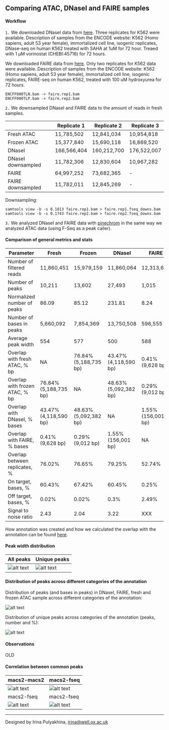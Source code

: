 Comparing ATAC, DNaseI and FAIRE samples
------------------------------------------

#### Workflow

`1.` We downloaded DNaseI data from
[here](https://www.encodeproject.org/experiments/ENCSR000EKN/).
Three replicates for K562 were available. Description of samples from the
ENCODE website: K562 (Homo sapiens, adult 53 year female), immortalized cell
line, isogenic replicates, DNase-seq on human K562 treated with SAHA at 1uM for
72 hour. Treaed with 1 μM vorinostat (CHEBI:45716) for 72 hours.

We downloaded FAIRE data from
[here](https://www.encodeproject.org/experiments/ENCSR000DCK/).
Only two replicates for K562 data were available.  Description of samples from
the ENCODE website: K562 (Homo sapiens, adult 53 year female), immortalized
cell line, isogenic replicates, FAIRE-seq on human K562, treated with 100 uM
hydroxyurea for 72 hours.
```
ENCFF000TLN.bam -> faire.rep1.bam
ENCFF000TLP.bam -> faire.rep2.bam
```

`2.` We downsampled DNaseI and FAIRE data to the amount of reads in fresh
samples.

|                    | Replicate 1 | Replicate 2 | Replicate 3 |
| ------------------ | ----------- | ----------- | ----------- |
| Fresh ATAC         |  11,785,502 |  12,841,034 |  10,954,818 |
| Frozen ATAC        |  15,377,840 |  15,690,118 |  16,869,520 |
| DNaseI             | 166,566,404 | 160,212,700 | 176,522,007 |
| DNaseI downsampled |  11,782,306 |  12,830,604 |  10,967,282 |
| FAIRE              |  64,997,252 |  73,682,365 |      -      |
| FAIRE downsampled  |  11,782,011 |  12,845,269 |      -      |

Downsampling:
```
samtools view -b -s 0.1813 faire.rep1.bam > faire.rep1.fseq_downs.bam
samtools view -b -s 0.1743 faire.rep2.bam > faire.rep2.fseq_downs.bam
```

`3.` We analyzed DNaseI and FAIRE data with
[pinechrom](https://github.com/jknightlab/ATACseq_pipeline/tree/master/Core_manuscript/Pinechrom)
in the same way we analyzed ATAC data (using F-Seq as a peak caller).


#### Comparison of general metrics and stats

| Parameter                      | Fresh                 | Frozen                | DNaseI                | FAIRE              |
| ------------------------------ | --------------------- | --------------------- | --------------------- | ------------------ |
| Number of filtered reads       |            11,860,451 |            15,979,159 |            11,860,064 |         12,313,640 |
| Number of peaks                |                10,211 |                13,602 |                27,493 |              1,015 |
| Normalized number of peaks     |                 86.09 |                 85.12 |                231.81 |               8.24 |
| Number of bases in peaks       |             5,660,092 |             7,854,369 |            13,750,508 |            596,555 |
| Average peak width             |                   554 |                   577 |                   500 |                588 |
| Overlap with fresh ATAC, % bp  |                    NA | 76.84% (5,188,735 bp) | 43.47% (4,118,590 bp) |   0.41% (9,628 bp) |
| Overlap with frozen ATAC, % bp | 76.84% (5,188,735 bp) |                    NA | 48.63% (5,092,382 bp) |   0.29% (9,012 bp) |
| Overlap with DNaseI, % bases   | 43.47% (4,118,590 bp) | 48.63% (5,092,382 bp) |                    NA | 1.55% (156,001 bp) |
| Overlap with FAIRE, % bases    |      0.41% (9,628 bp) |      0.29% (9,012 bp) |    1.55% (156,001 bp) |                 NA |
| Overlap between replicates, %  |                76.02% |                76.65% |                79.25% |             52.74% |
| On target, bases, %            |                60.43% |                67.42% |                60.45% |              0.25% |
| Off target, bases, %           |                 0.02% |                 0.02% |                  0.3% |              2.49% |
| Signal to noise ratio          |                  2.43 |                  2.04 |                  3.22 |                XXX |


How annotation was created and how we calculated the overlap with the
annotation can be found
[here](https://github.com/jknightlab/ATACseq_pipeline/blob/master/Core_manuscript/DNase/code.sh).



#### Peak width distribution


| All peaks | Unique peaks |
| --------- | ------------ |
| ![alt text](https://github.com/jknightlab/ATACseq_pipeline/blob/master/Core_manuscript/DNase/atac_dnase_faire_peak_width.png) | ![alt text](https://github.com/jknightlab/ATACseq_pipeline/blob/master/Core_manuscript/DNase/unique_atac_dnase_faire_peak_width.png) |



#### Distribution of peaks across different categories of the annotation

Distribution of peaks (and bases in peaks) in DNaseI, FAIRE, fresh and frozen
ATAC sample across different categories of the annotation:

![alt text](https://github.com/jknightlab/ATACseq_pipeline/blob/master/Core_manuscript/DNase/atac_dnase_faire_peaks_across_categories.png)

Distribution of unique peaks across categories of the annotation (peaks, number
and %):

![alt text](https://github.com/jknightlab/ATACseq_pipeline/blob/master/Core_manuscript/DNase/atac_dnase_faire_unique_peaks_across_categories.png)




#### Observations







OLD

#### Correlation between common peaks

|  macs2-macs2  | macs2-fseq       |
| ------- | ------ |
| ![alt text](https://github.com/jknightlab/ATACseq_pipeline/blob/master/Core_manuscript/DNase/macs2_dnase_atac_common_peaks.png) | ![alt text](https://github.com/jknightlab/ATACseq_pipeline/blob/master/Core_manuscript/DNase/dnase_atac_common_peaks.log.png) |
|  macs2-fseq  | macs2-fseq       |
| ![alt text](https://github.com/jknightlab/ATACseq_pipeline/blob/master/Core_manuscript/DNase/dnase_atac_TSS_common_peaks.log.png) | ![alt text](https://github.com/jknightlab/ATACseq_pipeline/blob/master/Core_manuscript/DNase/dnase_atac_nonTSS_common_peaks.log.png) |



------------------------------
Designed by Irina Pulyakhina, irina@well.ox.ac.uk
